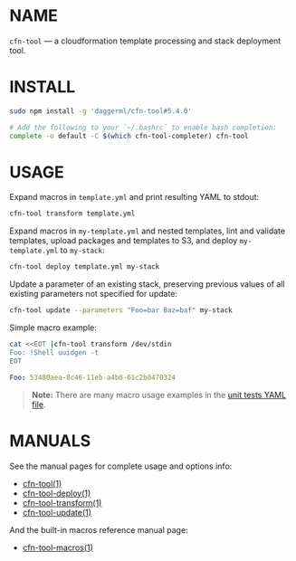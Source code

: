 <!-- vim: set ft=markdown: -->
# NAME

`cfn-tool` &mdash; a cloudformation template processing and stack deployment tool.

# INSTALL

```bash
sudo npm install -g 'daggerml/cfn-tool#5.4.0'
```

```bash
# Add the following to your `~/.bashrc` to enable bash completion:
complete -o default -C $(which cfn-tool-completer) cfn-tool
```

# USAGE

Expand macros in `template.yml` and print resulting YAML to stdout:

```bash
cfn-tool transform template.yml
```

Expand macros in `my-template.yml` and nested templates, lint and validate
templates, upload packages and templates to S3, and deploy `my-template.yml`
to `my-stack`:

```bash
cfn-tool deploy template.yml my-stack
```

Update a parameter of an existing stack, preserving previous values of all
existing parameters not specified for update:

```bash
cfn-tool update --parameters "Foo=bar Baz=baf" my-stack
```

Simple macro example:

```bash
cat <<EOT |cfn-tool transform /dev/stdin
Foo: !Shell uuidgen -t
EOT
```
```yaml
Foo: 53480aea-8c46-11eb-a4b0-61c2b0470324
```

> **Note:** There are many macro usage examples in the [unit tests YAML file][6].

# MANUALS

See the manual pages for complete usage and options info:

* [cfn-tool(1)][1]
* [cfn-tool-deploy(1)][2]
* [cfn-tool-transform(1)][3]
* [cfn-tool-update(1)][4]

And the built-in macros reference manual page:

* [cfn-tool-macros(1)][5]

[1]: http://htmlpreview.github.io/?https://github.com/daggerml/cfn-tool/blob/5.4.0/man/cfn-tool.html
[2]: http://htmlpreview.github.io/?https://github.com/daggerml/cfn-tool/blob/5.4.0/man/cfn-tool-deploy.html
[3]: http://htmlpreview.github.io/?https://github.com/daggerml/cfn-tool/blob/5.4.0/man/cfn-tool-transform.html
[4]: http://htmlpreview.github.io/?https://github.com/daggerml/cfn-tool/blob/5.4.0/man/cfn-tool-update.html
[5]: http://htmlpreview.github.io/?https://github.com/daggerml/cfn-tool/blob/5.4.0/man/cfn-tool-macros.html
[6]: https://github.com/daggerml/cfn-tool/blob/5.4.0/test/macro.tests.yml
